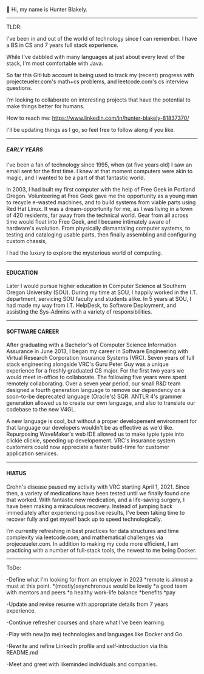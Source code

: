 👋 Hi, my name is Hunter Blakely. 



-------------------------------------
TLDR:

I've been in and out of the world of technology since I can remember. I have a BS in CS and 7 years full stack
experience.

While I've dabbled with many languages at just about every level of the stack, I'm most comfortable with Java.

So far this GitHub account is being used to track my (recent) progress with projecteueler.com's math+cs problems,
and leetcode.com's cs interview questions.

I’m looking to collaborate on interesting projects that have the potential to make things better for humans.

How to reach me: https://www.linkedin.com/in/hunter-blakely-81837370/

I'll be updating things as I go, so feel free to follow along if you like.

-------------------------------------
##### EARLY YEARS #####

  I've been a fan of technology since 1995, when (at five years old) I saw an email sent for the first time. 
I knew at that moment computers were akin to magic, and I wanted to be a part of that fantastic world.

  In 2003, I had built my first computer with the help of Free Geek in Portland Oregon. 
Volunteering at Free Geek gave me the opportunity as a young man to recycle e-wasted machines, and to
build systems from viable parts using Red Hat Linux. It was a dream-opportunity for me, as I was living
in a town of 420 residents, far away from the technical world. Gear from all across time would float into
Free Geek, and I became intimately aware of hardware's evolution. From physically dismantaling computer
systems, to testing and cataloging usable parts, then finally assembling and configuring custom chassis,

I had the luxury to explore the mysterious world of computing.

-------------------------------------
#### EDUCATION ####
  Later I would pursue higher education in Computer Science at Southern Oregon University (SOU).
During my time at SOU, I happily worked in the I.T. department, servicing SOU faculty and students alike.
In 5 years at SOU, I had made my way from I.T. HelpDesk, to Software Deployment, and assisting 
the Sys-Admins with a variety of responsibilities. 

-------------------------------------
#### SOFTWARE CAREER ####
  After graduating with a Bachelor's of Computer Science Information Assurance in June 2013, 
I began my career in Software Engineering with Virtual Research Corporation Insurance Systems (VRC). 
Seven years of full stack engineering alongside VRC's Guru Peter Guy was a unique experience for a 
freshly graduated CS major. For the first two years we would meet in-office to collaborate. The 
following five years were spent remotely collaborating. Over a seven year period, our small R&D
team designed a fourth generation language to remove our dependency on a soon-to-be deprecated
language (Oracle's) SQR. ANTLR 4's grammer generation allowed us to create our own language,
and also to translate our codebase to the new V4GL. 

A new language is cool, but without a proper developement environment for that language our developers 
wouldn't be as effective as we'd like. Repurposing WaveMaker's web IDE allowed us to make typie typie 
into clickie clickie, speeding up developement. VRC's insurance system customers could now appreciate
a faster build-time for customer application services.

-------------------------------------
#### HIATUS ####
  Crohn's disease paused my activity with VRC starting April 1, 2021. Since then, a variety of medications
have been tested until we finally found one that worked. With fantastic new medication, and a life-saving
surgery, I have been making a miraculous recovery. Instead of jumping back immediately after experiencing
positive results, I've been taking time to recover fully and get myself back up to speed technologically.

  I’m currently refreshing in best practices for data structures and time complexity via leetcode.com; and
mathematical challenges via projeceueler.com. In addition to making my code more efficient, I am
practicing with a number of full-stack tools, the newest to me being Docker. 

-------------------------------------


ToDo: 

-Define what I'm looking for from an employer in 2023
  *remote is almost a must at this point.
  *(mostly)asynchronous would be lovely
  *a good team with mentors and peers
  *a healthy work-life balance
  *benefits
  *pay

-Update and revise resume with appropriate details from 7 years experience.

-Continue refresher courses and share what I've been learning.

-Play with new(to me) technologies and languages like Docker and Go.

-Rewrite and refine LinkedIn profile and self-introduction via this README.md

-Meet and greet with likeminded individuals and companies.
